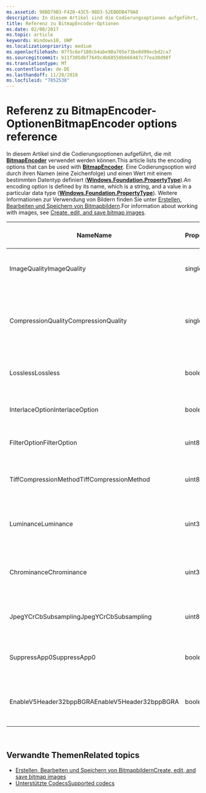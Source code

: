 ```yaml
---
ms.assetid: 98BD79B3-F420-43C5-98D3-52EBDDB479A0
description: In diesem Artikel sind die Codierungsoptionen aufgeführt, die mit BitmapEncoder verwendet werden können.
title: Referenz zu BitmapEncoder-Optionen
ms.date: 02/08/2017
ms.topic: article
keywords: Windows10, UWP
ms.localizationpriority: medium
ms.openlocfilehash: 07f5c6ef180cb4abe90a705e73be8d99ecbd2ca7
ms.sourcegitcommit: b11f305dbf7649c4b68550b666487c77ea30d98f
ms.translationtype: MT
ms.contentlocale: de-DE
ms.lasthandoff: 11/28/2018
ms.locfileid: "7852538"
---
```

# <a name="bitmapencoder-options-reference"></a><span data-ttu-id="a76b4-104">Referenz zu BitmapEncoder-Optionen</span><span class="sxs-lookup"><span data-stu-id="a76b4-104">BitmapEncoder options reference</span></span>


<span data-ttu-id="a76b4-105">In diesem Artikel sind die Codierungsoptionen aufgeführt, die mit [**BitmapEncoder**](https://msdn.microsoft.com/library/windows/apps/br226206) verwendet werden können.</span><span class="sxs-lookup"><span data-stu-id="a76b4-105">This article lists the encoding options that can be used with [**BitmapEncoder**](https://msdn.microsoft.com/library/windows/apps/br226206).</span></span> <span data-ttu-id="a76b4-106">Eine Codierungsoption wird durch ihren Namen (eine Zeichenfolge) und einen Wert mit einem bestimmten Datentyp definiert ([**Windows.Foundation.PropertyType**](https://msdn.microsoft.com/library/windows/apps/br225871)).</span><span class="sxs-lookup"><span data-stu-id="a76b4-106">An encoding option is defined by its name, which is a string, and a value in a particular data type ([**Windows.Foundation.PropertyType**](https://msdn.microsoft.com/library/windows/apps/br225871)).</span></span> <span data-ttu-id="a76b4-107">Weitere Informationen zur Verwendung von Bildern finden Sie unter [Erstellen, Bearbeiten und Speichern von Bitmapbildern](imaging.md).</span><span class="sxs-lookup"><span data-stu-id="a76b4-107">For information about working with images, see [Create, edit, and save bitmap images](imaging.md).</span></span>

| <span data-ttu-id="a76b4-108">Name</span><span class="sxs-lookup"><span data-stu-id="a76b4-108">Name</span></span>                    | <span data-ttu-id="a76b4-109">PropertyType</span><span class="sxs-lookup"><span data-stu-id="a76b4-109">PropertyType</span></span> | <span data-ttu-id="a76b4-110">Verwendungshinweise</span><span class="sxs-lookup"><span data-stu-id="a76b4-110">Usage notes</span></span>                                                                                        | <span data-ttu-id="a76b4-111">Gültige Formate</span><span class="sxs-lookup"><span data-stu-id="a76b4-111">Valid formats</span></span> |
|-------------------------|--------------|----------------------------------------------------------------------------------------------------|---------------|
| <span data-ttu-id="a76b4-112">ImageQuality</span><span class="sxs-lookup"><span data-stu-id="a76b4-112">ImageQuality</span></span>            | <span data-ttu-id="a76b4-113">single</span><span class="sxs-lookup"><span data-stu-id="a76b4-113">single</span></span>       | <span data-ttu-id="a76b4-114">Gültige Werte von 0 bis 1,0</span><span class="sxs-lookup"><span data-stu-id="a76b4-114">Valid values from 0 to 1.0.</span></span> <span data-ttu-id="a76b4-115">Höhere Werte bedeuten höhere Qualität</span><span class="sxs-lookup"><span data-stu-id="a76b4-115">Higher values indicate higher quality</span></span>                                 | <span data-ttu-id="a76b4-116">JPEG, JPEG-XR</span><span class="sxs-lookup"><span data-stu-id="a76b4-116">JPEG, JPEG-XR</span></span> |
| <span data-ttu-id="a76b4-117">CompressionQuality</span><span class="sxs-lookup"><span data-stu-id="a76b4-117">CompressionQuality</span></span>      | <span data-ttu-id="a76b4-118">single</span><span class="sxs-lookup"><span data-stu-id="a76b4-118">single</span></span>       | <span data-ttu-id="a76b4-119">Gültige Werte von 0 bis 1,0</span><span class="sxs-lookup"><span data-stu-id="a76b4-119">Valid values from 0 to 1.0.</span></span> <span data-ttu-id="a76b4-120">Höhere Werte bedeuten ein effizienteres und langsameres Komprimierungsverfahren</span><span class="sxs-lookup"><span data-stu-id="a76b4-120">Higher values indicate a more efficient and slower compression scheme</span></span> | <span data-ttu-id="a76b4-121">TIFF</span><span class="sxs-lookup"><span data-stu-id="a76b4-121">TIFF</span></span>          |
| <span data-ttu-id="a76b4-122">Lossless</span><span class="sxs-lookup"><span data-stu-id="a76b4-122">Lossless</span></span>                | <span data-ttu-id="a76b4-123">boolean</span><span class="sxs-lookup"><span data-stu-id="a76b4-123">boolean</span></span>      | <span data-ttu-id="a76b4-124">Wenn dieser Wert auf „true“ festgelegt ist, wird die Option „ImageQuality“ ignoriert.</span><span class="sxs-lookup"><span data-stu-id="a76b4-124">If this is set to true, the ImageQuality option is ignored</span></span>                                        | <span data-ttu-id="a76b4-125">JPEG-XR</span><span class="sxs-lookup"><span data-stu-id="a76b4-125">JPEG-XR</span></span>       |
| <span data-ttu-id="a76b4-126">InterlaceOption</span><span class="sxs-lookup"><span data-stu-id="a76b4-126">InterlaceOption</span></span>         | <span data-ttu-id="a76b4-127">boolean</span><span class="sxs-lookup"><span data-stu-id="a76b4-127">boolean</span></span>      | <span data-ttu-id="a76b4-128">Gibt an, ob der Interlacemodus für das Bild verwendet wird</span><span class="sxs-lookup"><span data-stu-id="a76b4-128">Whether to interlace the image</span></span>                                                                    | <span data-ttu-id="a76b4-129">PNG</span><span class="sxs-lookup"><span data-stu-id="a76b4-129">PNG</span></span>           |
| <span data-ttu-id="a76b4-130">FilterOption</span><span class="sxs-lookup"><span data-stu-id="a76b4-130">FilterOption</span></span>            | <span data-ttu-id="a76b4-131">uint8</span><span class="sxs-lookup"><span data-stu-id="a76b4-131">uint8</span></span>        | <span data-ttu-id="a76b4-132">Verwenden Sie die [**PngFilterMode**](https://msdn.microsoft.com/library/windows/apps/br226389)-Enumeration.</span><span class="sxs-lookup"><span data-stu-id="a76b4-132">Use the [**PngFilterMode**](https://msdn.microsoft.com/library/windows/apps/br226389) enumeration</span></span>                                | <span data-ttu-id="a76b4-133">PNG</span><span class="sxs-lookup"><span data-stu-id="a76b4-133">PNG</span></span>           |
| <span data-ttu-id="a76b4-134">TiffCompressionMethod</span><span class="sxs-lookup"><span data-stu-id="a76b4-134">TiffCompressionMethod</span></span>   | <span data-ttu-id="a76b4-135">uint8</span><span class="sxs-lookup"><span data-stu-id="a76b4-135">uint8</span></span>        | <span data-ttu-id="a76b4-136">Verwenden Sie die [**TiffCompressionMode**](https://msdn.microsoft.com/library/windows/apps/br226399)-Enumeration.</span><span class="sxs-lookup"><span data-stu-id="a76b4-136">Use the [**TiffCompressionMode**](https://msdn.microsoft.com/library/windows/apps/br226399) enumeration</span></span>                    | <span data-ttu-id="a76b4-137">TIFF</span><span class="sxs-lookup"><span data-stu-id="a76b4-137">TIFF</span></span>          |
| <span data-ttu-id="a76b4-138">Luminance</span><span class="sxs-lookup"><span data-stu-id="a76b4-138">Luminance</span></span>               | <span data-ttu-id="a76b4-139">uint32Array</span><span class="sxs-lookup"><span data-stu-id="a76b4-139">uint32Array</span></span>  | <span data-ttu-id="a76b4-140">Ein Array mit 64Elementen, das die Quantifizierungskonstanten für die Leuchtdichte enthält</span><span class="sxs-lookup"><span data-stu-id="a76b4-140">An array of 64 elements containing luminance quantization constants</span></span>                               | <span data-ttu-id="a76b4-141">JPEG</span><span class="sxs-lookup"><span data-stu-id="a76b4-141">JPEG</span></span>          |
| <span data-ttu-id="a76b4-142">Chrominance</span><span class="sxs-lookup"><span data-stu-id="a76b4-142">Chrominance</span></span>             | <span data-ttu-id="a76b4-143">uint32Array</span><span class="sxs-lookup"><span data-stu-id="a76b4-143">uint32Array</span></span>  | <span data-ttu-id="a76b4-144">Ein Array mit 64Elementen, das die Quantifizierungskonstanten für die Chrominanz enthält</span><span class="sxs-lookup"><span data-stu-id="a76b4-144">An array of 64 elements containing chrominance quantization constants</span></span>                             | <span data-ttu-id="a76b4-145">JPEG</span><span class="sxs-lookup"><span data-stu-id="a76b4-145">JPEG</span></span>          |
| <span data-ttu-id="a76b4-146">JpegYCrCbSubsampling</span><span class="sxs-lookup"><span data-stu-id="a76b4-146">JpegYCrCbSubsampling</span></span>    | <span data-ttu-id="a76b4-147">uint8</span><span class="sxs-lookup"><span data-stu-id="a76b4-147">uint8</span></span>        | <span data-ttu-id="a76b4-148">Verwenden Sie die [**JpegSubsamplingMode**](https://msdn.microsoft.com/library/windows/apps/br226386)-Enumeration</span><span class="sxs-lookup"><span data-stu-id="a76b4-148">Use the [**JpegSubsamplingMode**](https://msdn.microsoft.com/library/windows/apps/br226386) enumeration</span></span>                    | <span data-ttu-id="a76b4-149">JPEG</span><span class="sxs-lookup"><span data-stu-id="a76b4-149">JPEG</span></span>          |
| <span data-ttu-id="a76b4-150">SuppressApp0</span><span class="sxs-lookup"><span data-stu-id="a76b4-150">SuppressApp0</span></span>            | <span data-ttu-id="a76b4-151">boolean</span><span class="sxs-lookup"><span data-stu-id="a76b4-151">boolean</span></span>      | <span data-ttu-id="a76b4-152">Gibt an, ob die Erstellung eines App0-Metadatenblocks unterdrückt wird</span><span class="sxs-lookup"><span data-stu-id="a76b4-152">Whether to suppress the creation of an App0 metadata block</span></span>                                        | <span data-ttu-id="a76b4-153">JPEG</span><span class="sxs-lookup"><span data-stu-id="a76b4-153">JPEG</span></span>          |
| <span data-ttu-id="a76b4-154">EnableV5Header32bppBGRA</span><span class="sxs-lookup"><span data-stu-id="a76b4-154">EnableV5Header32bppBGRA</span></span> | <span data-ttu-id="a76b4-155">boolean</span><span class="sxs-lookup"><span data-stu-id="a76b4-155">boolean</span></span>      | <span data-ttu-id="a76b4-156">Gibt an, ob die Codierung als Version5 des BMP-Formats erfolgen soll, die Alphawerte unterstützt.</span><span class="sxs-lookup"><span data-stu-id="a76b4-156">Whether to encode to a version 5 BMP which supports alpha</span></span>                                         | <span data-ttu-id="a76b4-157">BMP</span><span class="sxs-lookup"><span data-stu-id="a76b4-157">BMP</span></span>           |

 

## <a name="related-topics"></a><span data-ttu-id="a76b4-158">Verwandte Themen</span><span class="sxs-lookup"><span data-stu-id="a76b4-158">Related topics</span></span>

* [<span data-ttu-id="a76b4-159">Erstellen, Bearbeiten und Speichern von Bitmapbildern</span><span class="sxs-lookup"><span data-stu-id="a76b4-159">Create, edit, and save bitmap images</span></span>](imaging.md)
* [<span data-ttu-id="a76b4-160">Unterstützte Codecs</span><span class="sxs-lookup"><span data-stu-id="a76b4-160">Supported codecs</span></span>](supported-codecs.md)

 




